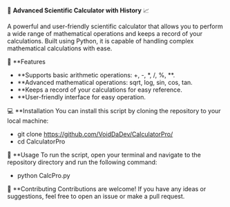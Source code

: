 🧮 **Advanced Scientific Calculator with History** 📈

A powerful and user-friendly scientific calculator that allows you to perform a wide range of mathematical operations and keeps a record of your calculations. Built using Python, it is capable of handling complex mathematical calculations with ease.

🚀 **Features

- **Supports basic arithmetic operations: +, -, *, /, %, **.
- **Advanced mathematical operations: sqrt, log, sin, cos, tan.
- **Keeps a record of your calculations for easy reference.
- **User-friendly interface for easy operation.

💻 **Installation
You can install this script by cloning the repository to your local machine:
- git clone https://github.com/VoidDaDev/CalculatorPro/
- cd CalculatorPro

🔨 **Usage
To run the script, open your terminal and navigate to the repository directory and run the following command:
- python CalcPro.py

🤝 **Contributing
Contributions are welcome! If you have any ideas or suggestions, feel free to open an issue or make a pull request.
